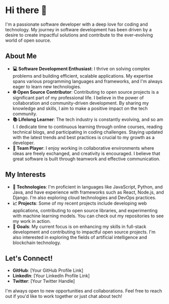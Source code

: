 # Hi there 👋

I'm a passionate software developer with a deep love for coding and technology. My journey in software development has been driven by a desire to create impactful solutions and contribute to the ever-evolving world of open source.

## About Me
- **💻 Software Development Enthusiast**: I thrive on solving complex problems and building efficient, scalable applications. My expertise spans various programming languages and frameworks, and I'm always eager to learn new technologies.
- **🌐 Open Source Contributor**: Contributing to open source projects is a significant part of my professional life. I believe in the power of collaboration and community-driven development. By sharing my knowledge and skills, I aim to make a positive impact on the tech community.
- **📚 Lifelong Learner**: The tech industry is constantly evolving, and so am I. I dedicate time to continuous learning through online courses, reading technical blogs, and participating in coding challenges. Staying updated with the latest trends and best practices is crucial to my growth as a developer.
- **🤝 Team Player**: I enjoy working in collaborative environments where ideas are freely exchanged, and creativity is encouraged. I believe that great software is built through teamwork and effective communication.

## My Interests
- **🔧 Technologies**: I'm proficient in languages like JavaScript, Python, and Java, and have experience with frameworks such as React, Node.js, and Django. I'm also exploring cloud technologies and DevOps practices.
- **📈 Projects**: Some of my recent projects include developing web applications, contributing to open source libraries, and experimenting with machine learning models. You can check out my repositories to see my work in action.
- **🌱 Goals**: My current focus is on enhancing my skills in full-stack development and contributing to impactful open source projects. I'm also interested in exploring the fields of artificial intelligence and blockchain technology.

## Let's Connect!
- **GitHub**: [Your GitHub Profile Link]
- **LinkedIn**: [Your LinkedIn Profile Link]
- **Twitter**: [Your Twitter Handle]

I'm always open to new opportunities and collaborations. Feel free to reach out if you'd like to work together or just chat about tech!
